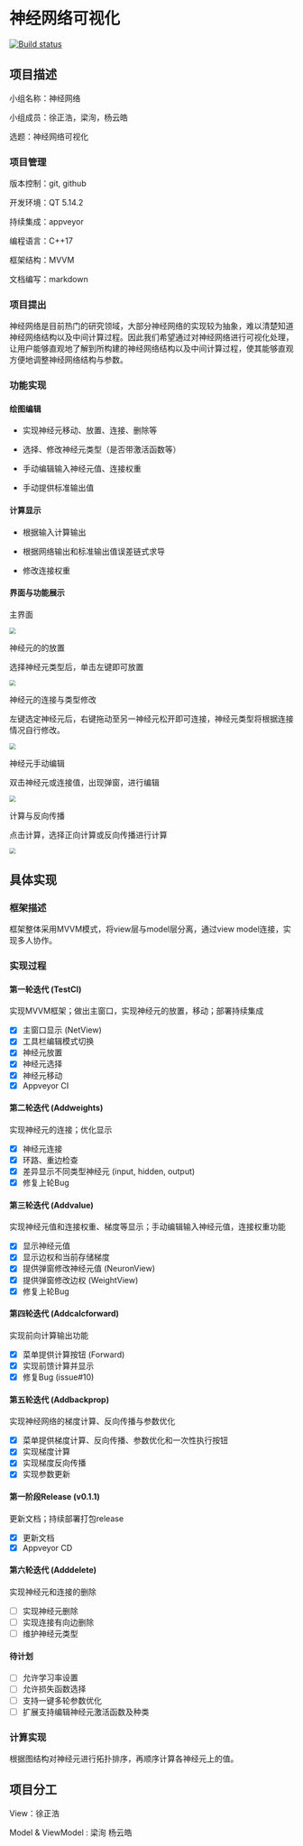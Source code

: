 # 神经网络可视化

[![Build status](https://ci.appveyor.com/api/projects/status/im0xw2ni24hfnwp9/branch/master?svg=true)](https://ci.appveyor.com/project/smileandyxu/visualized-neural-networks/branch/master)

## 项目描述 ##

小组名称：神经网络

小组成员：徐正浩，梁洵，杨云皓

选题：神经网络可视化

### 项目管理 ###

版本控制：git, github

开发环境：QT 5.14.2

持续集成：appveyor

编程语言：C++17

框架结构：MVVM

文档编写：markdown

### 项目提出 ###

神经网络是目前热门的研究领域，大部分神经网络的实现较为抽象，难以清楚知道神经网络结构以及中间计算过程。因此我们希望通过对神经网络进行可视化处理，让用户能够直观地了解到所构建的神经网络结构以及中间计算过程，使其能够直观方便地调整神经网络结构与参数。

### 功能实现 ###

#### 绘图编辑

- 实现神经元移动、放置、连接、删除等

- 选择、修改神经元类型（是否带激活函数等）

- 手动编辑输入神经元值、连接权重

- 手动提供标准输出值

#### 计算显示

- 根据输入计算输出

- 根据网络输出和标准输出值误差链式求导

- 修改连接权重

#### 界面与功能展示

主界面

<img src=".\graph\主界面.png" style="zoom:67%;" />

神经元的的放置

选择神经元类型后，单击左键即可放置

<img src=".\graph\放置.png" style="zoom:67%;" />

神经元的连接与类型修改

左键选定神经元后，右键拖动至另一神经元松开即可连接，神经元类型将根据连接情况自行修改。

<img src=".\graph\连接与类型修改.png" style="zoom:67%;" />



神经元手动编辑

双击神经元或连接值，出现弹窗，进行编辑

<img src=".\graph\编辑.png" style="zoom:67%;" />

计算与反向传播

点击计算，选择正向计算或反向传播进行计算

<img src=".\graph\计算.png" style="zoom:67%;" />

## 具体实现

### 框架描述 ###

框架整体采用MVVM模式，将view层与model层分离，通过view model连接，实现多人协作。

### 实现过程 ###

#### 第一轮迭代 (TestCI)

实现MVVM框架；做出主窗口，实现神经元的放置，移动；部署持续集成

- [x] 主窗口显示 (NetView)
- [x] 工具栏编辑模式切换
- [x] 神经元放置
- [x] 神经元选择
- [x] 神经元移动
- [x] Appveyor CI

#### 第二轮迭代 (Addweights)

实现神经元的连接；优化显示

- [x] 神经元连接
- [x] 环路、重边检查
- [x] 差异显示不同类型神经元 (input, hidden, output)
- [x] 修复上轮Bug

#### 第三轮迭代 (Addvalue)

实现神经元值和连接权重、梯度等显示；手动编辑输入神经元值，连接权重功能

- [x] 显示神经元值
- [x] 显示边权和当前存储梯度
- [x] 提供弹窗修改神经元值 (NeuronView)
- [x] 提供弹窗修改边权 (WeightView)
- [x] 修复上轮Bug

#### 第四轮迭代 (Addcalcforward)

实现前向计算输出功能

- [x] 菜单提供计算按钮 (Forward)
- [x] 实现前馈计算并显示
- [x] 修复Bug (issue#10)

#### 第五轮迭代 (Addbackprop)

实现神经网络的梯度计算、反向传播与参数优化

- [x] 菜单提供梯度计算、反向传播、参数优化和一次性执行按钮
- [x] 实现梯度计算
- [x] 实现梯度反向传播
- [x] 实现参数更新

#### 第一阶段Release (v0.1.1)

更新文档；持续部署打包release

- [x] 更新文档
- [x] Appveyor CD

#### 第六轮迭代 (Adddelete)

实现神经元和连接的删除

- [ ] 实现神经元删除
- [ ] 实现连接有向边删除
- [ ] 维护神经元类型

#### 待计划

- [ ] 允许学习率设置
- [ ] 允许损失函数选择
- [ ] 支持一键多轮参数优化
- [ ] 扩展支持编辑神经元激活函数及种类

### 计算实现 ###

根据图结构对神经元进行拓扑排序，再顺序计算各神经元上的值。

## 项目分工 ##

View：徐正浩

Model & ViewModel : 梁洵 杨云皓

